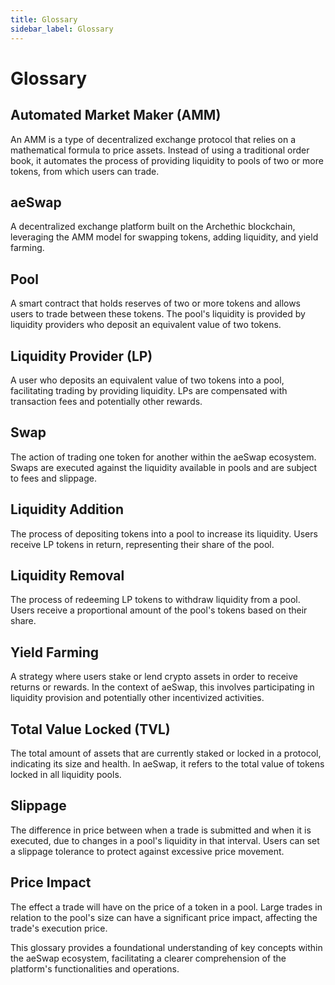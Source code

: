 ```yaml
---
title: Glossary
sidebar_label: Glossary
---
```


# Glossary

## Automated Market Maker (AMM)
An AMM is a type of decentralized exchange protocol that relies on a mathematical formula to price assets. Instead of using a traditional order book, it automates the process of providing liquidity to pools of two or more tokens, from which users can trade.

## aeSwap 
A decentralized exchange platform built on the Archethic blockchain, leveraging the AMM model for swapping tokens, adding liquidity, and yield farming.

## Pool
A smart contract that holds reserves of two or more tokens and allows users to trade between these tokens. The pool's liquidity is provided by liquidity providers who deposit an equivalent value of two tokens.

## Liquidity Provider (LP)
A user who deposits an equivalent value of two tokens into a pool, facilitating trading by providing liquidity. LPs are compensated with transaction fees and potentially other rewards.

## Swap
The action of trading one token for another within the aeSwap ecosystem. Swaps are executed against the liquidity available in pools and are subject to fees and slippage.

## Liquidity Addition
The process of depositing tokens into a pool to increase its liquidity. Users receive LP tokens in return, representing their share of the pool.

## Liquidity Removal
The process of redeeming LP tokens to withdraw liquidity from a pool. Users receive a proportional amount of the pool's tokens based on their share.

## Yield Farming
A strategy where users stake or lend crypto assets in order to receive returns or rewards. In the context of aeSwap, this involves participating in liquidity provision and potentially other incentivized activities.

## Total Value Locked (TVL)
The total amount of assets that are currently staked or locked in a protocol, indicating its size and health. In aeSwap, it refers to the total value of tokens locked in all liquidity pools.

## Slippage
The difference in price between when a trade is submitted and when it is executed, due to changes in a pool's liquidity in that interval. Users can set a slippage tolerance to protect against excessive price movement.

## Price Impact
The effect a trade will have on the price of a token in a pool. Large trades in relation to the pool's size can have a significant price impact, affecting the trade's execution price.

This glossary provides a foundational understanding of key concepts within the aeSwap ecosystem, facilitating a clearer comprehension of the platform's functionalities and operations.
